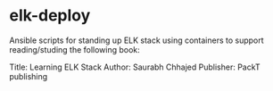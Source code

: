 # elk-deploy
Ansible scripts for standing up ELK stack using containers to support reading/studing the following book:

Title: Learning ELK Stack
Author: Saurabh Chhajed
Publisher: PackT publishing




